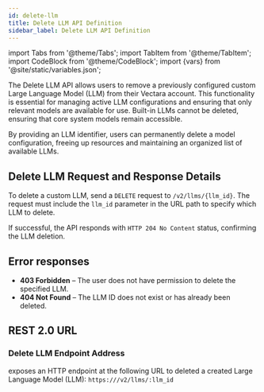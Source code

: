```yaml
---
id: delete-llm
title: Delete LLM API Definition
sidebar_label: Delete LLM API Definition
---
```


import Tabs from '@theme/Tabs';
import TabItem from '@theme/TabItem';
import CodeBlock from '@theme/CodeBlock';
import {vars} from '@site/static/variables.json';

The Delete LLM API allows users to remove a previously configured custom Large 
Language Model (LLM) from their Vectara account. This functionality is 
essential for managing active LLM configurations and ensuring that only 
relevant models are available for use. Built-in LLMs cannot be deleted, 
ensuring that core system models remain accessible.

By providing an LLM identifier, users can permanently delete a model 
configuration, freeing up resources and maintaining an organized list of 
available LLMs.

## Delete LLM Request and Response Details

To delete a custom LLM, send a `DELETE` request to `/v2/llms/{llm_id}`. The 
request must include the `llm_id` parameter in the URL path to specify which 
LLM to delete.

If successful, the API responds with `HTTP 204 No Content` status, confirming 
the LLM deletion.

## Error responses
* **403 Forbidden** – The user does not have permission to delete the specified LLM.
* **404 Not Found** – The LLM ID does not exist or has already been deleted.

## REST 2.0 URL

### Delete LLM Endpoint Address

<Config v="names.product"/> exposes an HTTP endpoint at the following URL to 
deleted a created Large Language Model (LLM):
<code>https://<Config v="domains.rest.indexing"/>/v2/llms/:llm_id</code>

